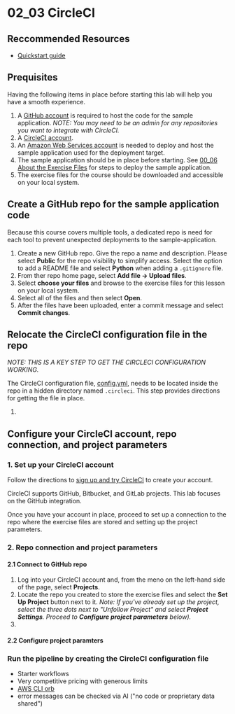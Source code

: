 # 02_03 CircleCI

## Reccommended Resources
- [Quickstart guide](https://circleci.com/docs/getting-started/)

## Prequisites
Having the following items in place before starting this lab will help you have a smooth experience.

1. A [GitHub account](https://github.com/join) is required to host the code for the sample application. *NOTE: You may need to be an admin for any repositories you want to integrate with CircleCI.*
2. A [CircleCI account](https://circleci.com/signup/).
3. An [Amazon Web Services account](https://aws.amazon.com/free) is needed to deploy and host the sample application used for the deployment target.
4. The sample application should be in place before starting.  See [00_06 About the Exercise Files](../../ch0_introduction/00_06_about_the_exercise_files/README.md) for steps to deploy the sample application.
5. The exercise files for the course should be downloaded and accessible on your local system.

## Create a GitHub repo for the sample application code
Because this course covers multiple tools, a dedicated repo is need for each tool to prevent unexpected deployments to the sample-application.

1. Create a new GitHub repo. Give the repo a name and description.  Please select **Public** for the repo visibility to simplify access.  Select the option to add a README file and select **Python** when adding a `.gitignore` file.
2. From ther repo home page, select **Add file -> Upload files**.
3. Select **choose your files** and browse to the exercise files for this lesson on your local system.
4. Select all of the files and then select **Open**.
5. After the files have been uploaded, enter a commit message and select **Commit changes**.

## Relocate the CircleCI configuration file in the repo
*NOTE: THIS IS A KEY STEP TO GET THE CIRCLECI CONFIGURATION WORKING.*

The CircleCI configuration file, [config.yml](./config.yml), needs to be located inside the repo in a hidden directory named `.circleci`.  This step provides directions for getting the file in place.

1. 

## Configure your CircleCI account, repo connection, and project parameters
### 1. Set up your CircleCI account
Follow the directions to [sign up and try CircleCI](https://circleci.com/docs/first-steps/) to create your account.

CircleCI supports GitHub, Bitbucket, and GitLab projects.  This lab focuses on the GitHub integration.

Once you have your account in place, proceed to set up a connection to the repo where the exercise files are stored and setting up the project parameters.

### 2. Repo connection and project parameters
#### 2.1 Connect to GitHub repo
1. Log into your CircleCI account and, from the meno on the left-hand side of the page, select **Projects**.
2. Locate the repo you created to store the exercise files and select the **Set Up Project** button next to it.  *Note: If you've already set up the project, select the three dots next to "Unfollow Project" and select **Project Settings**. Proceed to **Configure project parameters** below).*
3. 

#### 2.2 Configure project paramters


### Run the pipeline by creating the CircleCI configuration file


- Starter workflows
- Very competitive pricing with generous limits
- [AWS CLI orb](https://circleci.com/developer/orbs/orb/circleci/aws-cli#usage-install_aws_cli)
- error messages can be checked via AI ("no code or proprietary data shared")
